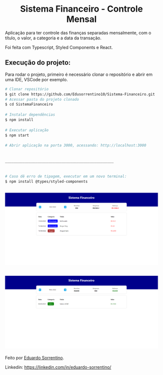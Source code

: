 <h1 align="center" >Sistema Financeiro - Controle Mensal</h1>

Aplicação para ter controle das finanças separadas mensalmente, com o título, o valor, a categoria e a data da transação.
<p>Foi feita com Typescript, Styled Components e React.</p>

## Execução do projeto:

Para rodar o projeto, primeiro é necessário clonar o repositório e abrir em uma IDE, VSCode por exemplo.

```bash
# Clonar repositório
$ git clone https://github.com/Edusorrentino10/Sistema-Financeiro.git
# Acessar pasta do projeto clonado
$ cd SistemaFinanceiro

# Instalar dependências
$ npm install

# Executar aplicação
$ npm start

# Abrir aplicação na porta 3000, acessando: http://localhost:3000


__________________________________________________


# Caso dê erro de tipagem, executar em um novo terminal:
$ npm install @types/styled-components
```

<h2 align="center"><img src="./src/images/print-abril.png"></h2>
<h2 align="center"><img src="./src/images/print-maio.png"></h2>



Feito por <a href="https://github.com/Edusorrentino10">Eduardo Sorrentino</a>.

Linkedin: https://linkedin.com/in/eduardo-sorrentino/
